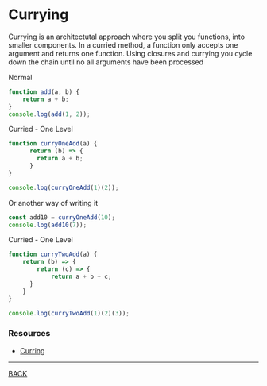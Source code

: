 # Currying

Currying is an architectutal approach where you split you functions, into smaller components.  In a curried method, a function only accepts one argument and returns one function.  Using closures and currying you cycle down the chain until no all arguments have been processed

Normal

```javascript
function add(a, b) {
    return a + b;
}
console.log(add(1, 2));
```

Curried - One Level

```javascript
function curryOneAdd(a) {
      return (b) => {
        return a + b;
      }
}

console.log(curryOneAdd(1)(2));
```

Or another way of writing it

```javascript
const add10 = curryOneAdd(10);
console.log(add10(7));
```

Curried - One Level

```javascript
function curryTwoAdd(a) {
    return (b) => {
        return (c) => {
            return a + b + c;
      }
    }
}

console.log(curryTwoAdd(1)(2)(3));
```
### Resources
-   [Curring](https://blog.benestudio.co/currying-in-javascript-es6-540d2ad09400)
---
[BACK](../README.md)
